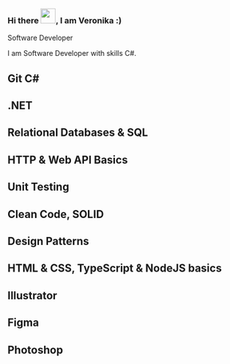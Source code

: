 ### Hi there <img src="https://raw.githubusercontent.com/MartinHeinz/MartinHeinz/master/wave.gif" width="30px">, I am Veronika :) 

Software Developer

I am Software Developer with skills C#.

 Git 
 C# 
 ---
 .NET 
 ---
 Relational Databases & SQL
 ---
 HTTP & Web API Basics
 ---
 Unit Testing
 ---
 Clean Code, SOLID
 ---
 Design Patterns
 ---
 HTML & CSS, TypeScript & NodeJS basics
 ---
 Illustrator
 ---
 Figma
 ---
 Photoshop
 ---
 
 <!--
**VeronikaSevcenko/VeronikaSevcenko** is a ✨ _special_ ✨ repository because its `README.md` (this file) appears on your GitHub profile.

Here are some ideas to get you started:

- 🔭 I’m currently working on ...
- 🌱 I’m currently learning ...
- 👯 I’m looking to collaborate on ...
- 🤔 I’m looking for help with ...
- 💬 Ask me about ...
- 📫 How to reach me: ...
- 😄 Pronouns: ...
- ⚡ Fun fact: ...
-->
